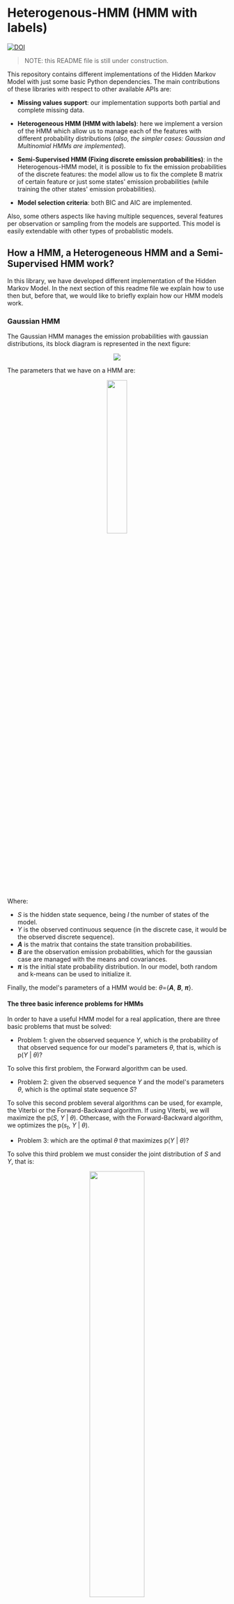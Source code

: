 # Heterogenous-HMM (HMM with labels)

[![DOI](https://zenodo.org/badge/180347583.svg)](https://zenodo.org/badge/latestdoi/180347583)

> NOTE: this README file is still under construction.


This repository contains different implementations of the Hidden Markov Model with just some basic Python dependencies. The main contributions of these libraries with respect to other available APIs are:

- **Missing values support**: our implementation supports both partial and complete missing data.

- **Heterogeneous HMM (HMM with labels)**: here we implement a version of the HMM which allow us to manage each of the features with different probability distributions (*also, the simpler cases: Gaussian and Multinomial HMMs are implemented*).

- **Semi-Supervised HMM (Fixing discrete emission probabilities)**: in the Heterogenous-HMM model, it is possible to fix the emission probabilities of the discrete features: the model allow us to fix the complete B matrix of certain feature or just some states' emission probabilities (while training the other states' emission probabilities).

- **Model selection criteria**: both BIC and AIC are implemented.

Also, some others aspects like having multiple sequences, several features per observation or sampling from the models are supported. This model is easily extendable with other types of probablistic models.


## How a HMM, a Heterogeneous HMM and a Semi-Supervised HMM work?

In this library, we have developed different implementation of the Hidden Markov Model. In the next section of this readme file we explain how to use then but, before that, we would like to briefly explain how our HMM models work.

### Gaussian HMM

The Gaussian HMM manages the emission probabilities with gaussian distributions, its block diagram is represented in the next figure:


 <p align="center">
     <img src="https://raw.githubusercontent.com/fmorenopino/Heterogeneous_HMM/master/notebooks/img/hmm.png">
</p>

The parameters that we have on a HMM are:

 <p align="center">
     <img src="https://raw.githubusercontent.com/fmorenopino/Heterogeneous_HMM/master/notebooks/img/parameters.png" width="30%">
</p>
 
 Where:
 
 - *S* is the hidden state sequence, being *I* the number of states of the model.
 - *Y* is the observed continuous sequence (in the discrete case, it would be the observed discrete sequence).
 - ***A*** is the matrix that contains the state transition probabilities.
 - ***B*** are the observation emission probabilities, which for the gaussian case are managed with the means and covariances.
 - ***π*** is the initial state probability distribution. In our model, both random and k-means can be used to initialize it.
 
 Finally, the model's parameters of a HMM would be: *θ*={***A***, ***B***, ***π***}.



#### The three basic inference problems for HMMs

In order to have a useful HMM model for a real application, there are three basic problems that must be solved:

- Problem 1: given the observed sequence *Y*, which is the probability of that observed sequence for our model's parameters *θ*, that is, which is p(*Y* | *θ*)?

To solve this first problem, the Forward algorithm can be used.

- Problem 2: given the observed sequence *Y* and the model's parameters *θ*, which is the optimal state sequence *S*?

To solve this second problem several algorithms can be used, for example, the Viterbi or the Forward-Backward algorithm. If using Viterbi, we will maximize the p(*S*, *Y* | *θ*). Othercase, with the Forward-Backward algorithm, we optimizes the p(*s<sub>t</sub>*, *Y* | *θ*).
 
- Problem 3: which are the optimal *θ* that maximizes p(*Y* | *θ*)?

To solve this third problem we must consider the joint distribution of *S* and *Y*, that is:

<p align="center">
     <img src="https://raw.githubusercontent.com/fmorenopino/Heterogeneous_HMM/master/notebooks/img/joint.png" width="50%">
</p>

By using the EM algorithm, the model parameters *θ* {that is, the initial state probability ***π***, the state transition probabilities ***A*** and the gaussian emission probabilities (***μ***, ***Σ***)} are updated.

> The solution for these problems is nowadays very well known. If you want to get some extra knowledge about how the α, β, γ, δ... are derived you can check the references below.


### Heterogeneous HMM/HMM with labels.


In the Heterogeneous HMM, we can manage some features' emission probabilities with discrete distributions and some others' emission probabilities with gaussian distributions. Its block diagram is:

 <p align="center">
     <img src="https://raw.githubusercontent.com/fmorenopino/Heterogeneous_HMM/master/notebooks/img/hhmm.png">
</p>

In addition to the parameters showed for the gaussian case, we must add:

 <p align="center">
     <img src="https://raw.githubusercontent.com/fmorenopino/Heterogeneous_HMM/master/notebooks/img/hhmm_parameters.png" width="20%">
</p>

Where:

- *L* is labels sequence.
- ***D*** are the labels' emission probabilities.

For the Heterogenous HMM, our joint distribution is:

<p align="center">
     <img src="https://raw.githubusercontent.com/fmorenopino/Heterogeneous_HMM/master/notebooks/img/hhmm_joint.png" width="80%">
</p>

As we can observe in the previous equation, now the joint distribution depends on a new term which is the probability of the observed label given a certain state at an instant *t*.

### Semi-Supervised HMM.

The Semi-Supervised HMM is a version of the Heterogenous HMM where the label emission probabilities are set *a priori*. This allows us to asocciate certain states to certain values of the labels, which provides guidance during the learning process.

## Available models:

> Several implementations of the HMM have been developed, all these HMM models extend the *_BaseHMM* class.

- Multinomial HMMs (Discrete HMM): Hidden Markov Model with multinomial (discrete) emission probabilities.
- Gaussian HMMs: Hidden Markov Model with Gaussian emission probabilities.
- Heterogeneous HMM (HMM with labels): Hidden Markov Model with mixed discrete and gaussian emission probabilities.
- Semi-supervised HMM: in the Heterogeneous HMM, it is possible to fix the emission probabilities of the discrete features to guide the learning process of the model. *[An example can be found in the "hmm_tutorials.ipynb" notebook]*.

Now, a more detailed explanation of each of them is provided:





### 1. Multinomial HMM.

In the multinomial HMM the emission probabilities are discrete, whetever it is binary or categorical.

**Parameters:**

- *n_states* (int) - the number of hidden states
- *n_emissions* (int) - the number of distinct observations
- *n_features* (list) - a list containing the number of different symbols for each emission
- *params* (string, optional) - controls which parameters are updated in the
training process; defaults to all parameters
- *init_params* (string, optional) - controls which parameters are initialised
prior to training; defaults to all parameters
- *init_type* (string, optional) - name of the initialisation
method to use for initialising the model parameters before training
- *pi_prior* (array, optional) - array of shape (n_states, ) setting the
parameters of the Dirichlet prior distribution for 'pi'
- *A_prior* (array, optional) - array of shape (n_states, n_states),
giving the parameters of the Dirichlet prior distribution for each
row of the transition probabilities 'A'
- *learn_rate* (float, optional) - a value from the (0,1) interval, controlling how much
the past values of the model parameters count when computing the new
model parameters during training; defaults to 0
- *missing* (int or NaN, optional) - a value indicating what character indicates a missed
observation in the observation sequences; defaults to NaN
- *verbose* (bool, optional) - flag to be set to True if per-iteration
convergence reports should be printed during training

### 2. Gaussian HMM.

In the Gaussian HMM, the emission probabilities are managed with gaussian probabilities distributions.

**Parameters:**

- *n_states* (int) - the number of hidden states
- *n_emissions* (int) - the number of distinct Gaussian observations
- *params* (string, optional) - controls which parameters are updated in the training process; defaults to all parameters
- *init_params* (string, optional) - controls which parameters are initialised prior to training; defaults to all parameters
- *init_type* (string, optional) - name of the initialisation method to use for initialising the model parameters before training; can be "random" or "kmeans"
- *covariance_type* (string, optional) - string describing the type of covariance parameters to use.  Must be one of: "diagonal", "full", "spherical" or "tied"; defaults to "diagonal"
- *pi_prior* (array, optional) - array of shape (n_states, ) setting the parameters of the Dirichlet prior distribution for 'pi'
- *A_prior* (array, optional) - array of shape (n_states, n_states), giving the parameters of the Dirichlet prior distribution for each row of the transition probabilities 'A'
- *means_prior, means_weight* (array, optional) - arrays of shape (n_states, 1) providing the mean and precision of the Normal prior distribution for the means
- *covars_prior, covars_weight* (array, optional) - shape (n_states, 1), provides the parameters of the prior distribution for the covariance matrix
- *min_covar* (float, optional)- floor on the diagonal of the covariance matrix to prevent overfitting. Defaults to 1e-3.
- *learn_rate* (float, optional) - a value from the $[0,1)$ interval, controlling how much the past values of the model parameters count when computing the new model parameters during training; defaults to 0
- *verbose* (bool, optional) - flag to be set to True if per-iteration convergence reports should be printed during training

### 3. Heterogeneous HMM.

In the Heterogeneous HMM, we can manage some of the features' emission probabilities with gaussian distributions and others with discrete distributions.

**Parameters:** 

The HeterogeneousHMM class uses the following arguments for initialisation:
- *n_states* (int) - the number of hidden states.
- *n_g_emissions* (int) - the number of distinct Gaussian observations.
- *n_d_emissions* (int) - the number of distinct discrete observations.
- *n_d_features* (list - list of the number of possible observable symbols for each discrete emission.
- *params* (string, optional) - controls which parameters are updated in the training process; defaults to all parameters.
- *init_params* (string, optional) - controls which parameters are initialised prior to training; defaults to all parameters.
- *init_type* (string, optional) - name of the initialisation method to use for initialising the model parameters before training; can be "random" or "kmeans".
- *nr_no_train_de* (int) - this number indicates the number of discrete emissions whose Matrix Emission Probabilities are fixed and are not trained; it is important to to order the observed variables such that the ones whose emissions aren't trained are the last ones. 
- *state_no_train_de* (int) - a state index for nr_no_train_de which shouldn't be updated; defaults to None, which means that the entire emission probability matrix for that discrete emission will be kept unchanged during training, otherwise the last state_no_train_de states won't be updated
- *covariance_type* (string, optional) - string describing the type of covariance parameters to use.  Must be one of: "diagonal", "full", "spherical" or "tied"; defaults to "diagonal".
- *pi_prior* (array, optional) - array of shape (n_states, ) setting the parameters of the Dirichlet prior distribution for 'pi'.
- *A_prior* (array, optional) - array of shape (n_states, n_states), giving the parameters of the Dirichlet prior distribution for each row of the transition probabilities 'A'.
- *means_prior, means_weight* (array, optional) - arrays of shape (n_states, 1) providing the mean and precision of the Normal prior distribution for the means.
- *covars_prior, covars_weight* (array, optional) - shape (n_states, 1), provides the parameters of the prior distribution for the covariance matrix.
- *min_covar* (float, optional)- floor on the diagonal of the covariance matrix to prevent overfitting. Defaults to 1e-3.
- *learn_rate* (float, optional) - a value from the $[0,1)$ interval, controlling how much the past values of the model parameters count when computing the new model parameters during training; defaults to 0.
- *verbose* (bool, optional) - flag to be set to True if per-iteration convergence reports should be printed during training.

### 4. Semi-supervised HMM.


Using the HeterogenousHMM it is possible to fix the emission probabilities of the discrete features. To do so, two parameters of its initialization must be taken into account:  

- *'nr_no_train_de'*: indicates the number of discrete features we don´t want to be trainned by the model but the keep fixed to an original value set by the user. 

Two examples to illustrate how to use this variable:

-- First example: if *nr_no_train_de=1* and *n_d_emissions=1*, the model would just have one discrete feature whose emission probabilities would be fixed (not trainned by the EM algorithm).

-- Second example: if *nr_no_train_de=1* but *n_d_emissions=3*, the model would train the emission probabilities matrices for the two first discrete features but would keep the value of the last emission probabilities matrix to the values set by the user.

- *'variablestate_no_train_de'*, that can be used to fix just some of the states of that specific feature while training the emission probabilities of the others. 

-- For example, if *nr_no_train_de=1*,  *n_d_emissions=2*, *n_states=5* and *variablestate_no_train_de = 2*, the model would train the complete emission probabilities matrix for the first discrete feature. For the second discrete feature, the emission probabilities for the 3 first states would be trainned with the EM algorithm but the emission probabilities for the last 2 states (of the 5 that the model has) would be fixed to the values fixed by the user. 

*This is extremely helpful if we have to have a Semi-Supervised HMM because we can associate certain states to certain labels/discrete values.*

**An example to clarify this can be found on the "hmm_tutorials.ipynb" notebook**.

## Folder Structure.

- /src: it contains all the classes that implement the models.
- /notebooks: it contains:
-- "hmm_tutorials.ipynb": notebook that contains an example code to use each of the available models.
-- "model_order_selection.ipynb": notebook that contains an example of how to use the order selection criteria. Both "Akaike Information Criterion" (AIC) and Bayesian Information Criterion (BIC) are implemented.
- /test: it contains the testing files for each of the HMM models.

## Dependencies. 

The required dependencies are specified in *requirements.txt*.

## Authors.

The current project has been developed by:

- [Fernando Moreno-Pino](http://www.tsc.uc3m.es/~fmoreno/).
- [Emese Sukei](https://github.com/semese).
- [Antonio Artés-Rodríguez](http://www.tsc.uc3m.es/~antonio/antonio_artes/Home.html).


## Contact Information

> fmoreno@tsc.uc3m.es

## References.

- Advanced Signal Processing Course, by Prof. Dr. Antonio Artés-Rodríguez at Universidad Carlos III de Madrid.
- L. R. Rabiner, "A tutorial on hidden Markov models and selected applications in speech recognition," in Proceedings of the IEEE, vol. 77, no. 2, pp. 257-286, Feb. 1989.
- K.P. Murphy, "Machine Learning: A Probabilistic Perspective", The MIT Press ©2012, ISBN:0262018020 9780262018029
- O.Capp, E.Moulines, T.Ryden, "Inference in Hidden Markov Models", Springer Publishing Company, Incorporated, 2010, ISBN:1441923195

This model has been based in previous implementations:

- https://github.com/guyz/HMM
- https://github.com/hmmlearn

